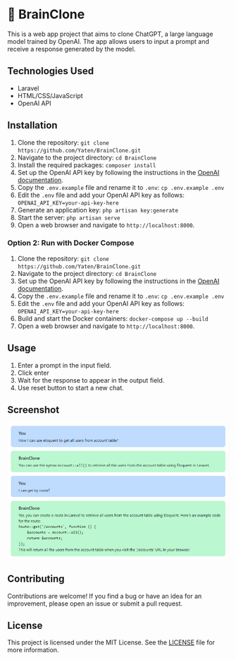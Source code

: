 # 🧠 BrainClone

This is a web app project that aims to clone ChatGPT, a large language model trained by OpenAI. The app allows users to input a prompt and receive a response generated by the model.

## Technologies Used

- Laravel
- HTML/CSS/JavaScript
- OpenAI API

## Installation

1. Clone the repository: `git clone https://github.com/Yaten/BrainClone.git`
2. Navigate to the project directory: `cd BrainClone`
3. Install the required packages: `composer install`
4. Set up the OpenAI API key by following the instructions in the [OpenAI documentation](https://beta.openai.com/docs/quickstart).
5. Copy the `.env.example` file and rename it to `.env`: `cp .env.example .env`
6. Edit the `.env` file and add your OpenAI API key as follows: `OPENAI_API_KEY=your-api-key-here`
7. Generate an application key: `php artisan key:generate`
8. Start the server: `php artisan serve`
9. Open a web browser and navigate to `http://localhost:8000`.

### Option 2: Run with Docker Compose

1. Clone the repository: `git clone https://github.com/Yaten/BrainClone.git`
2. Navigate to the project directory: `cd BrainClone`
3. Set up the OpenAI API key by following the instructions in the [OpenAI documentation](https://beta.openai.com/docs/quickstart).
4. Copy the `.env.example` file and rename it to `.env`: `cp .env.example .env`
5. Edit the `.env` file and add your OpenAI API key as follows: `OPENAI_API_KEY=your-api-key-here`
6. Build and start the Docker containers: `docker-compose up --build`
7. Open a web browser and navigate to `http://localhost:8000`.

## Usage

1. Enter a prompt in the input field.
2. Click enter
3. Wait for the response to appear in the output field.
4. Use reset button to start a new chat.

## Screenshot
![BrainClone in action](/brainclone_ss.png "BrainClone")

## Contributing

Contributions are welcome! If you find a bug or have an idea for an improvement, please open an issue or submit a pull request.

## License

This project is licensed under the MIT License. See the [LICENSE](LICENSE) file for more information.
